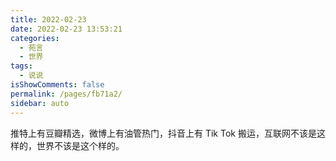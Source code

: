 ```yaml
---
title: 2022-02-23
date: 2022-02-23 13:53:21
categories: 
  - 苑言
  - 世界
tags: 
  - 说说
isShowComments: false
permalink: /pages/fb71a2/
sidebar: auto
---
```


推特上有豆瓣精选，微博上有油管热门，抖音上有 Tik Tok 搬运，互联网不该是这样的，世界不该是这个样的。
